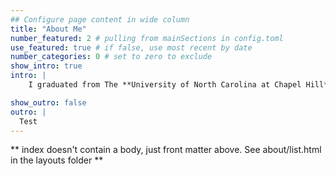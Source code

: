 ```yaml
---
## Configure page content in wide column
title: "About Me"
number_featured: 2 # pulling from mainSections in config.toml
use_featured: true # if false, use most recent by date
number_categories: 0 # set to zero to exclude
show_intro: true 
intro: |
    I graduated from The **University of North Carolina at Chapel Hill** with my doctorate in cognitive psychology back in 2021. There, I worked with [Jennifer Arnold](https://jenniferarnold.web.unc.edu/) on researching the cognitive mechanisms underlying how people deal with ambiguous language, like pronouns.<br><br>After graduation, I became a researcher at the **University of Colorado Boulder** with the Institute of Cognitive Science. I worked with [Albert     Kim](https://www.colorado.edu/lab/kimlab/al-kim) and [Jared Novick](https://hesp.umd.edu/facultyprofile/novick/jared) on        projects involving  electroencephalography (EEG) and eye-tracking to extract measures related to executive   function and language processing.<br><br>In my downtime, I am a functional ceramicist, specializing in wheel-thrown pottery. See below for a preview of my most recent work! 

show_outro: false 
outro: |
  Test
---
```


** index doesn't contain a body, just front matter above.
See about/list.html in the layouts folder **